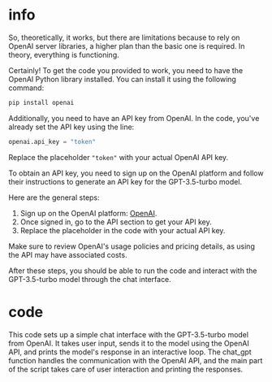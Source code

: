 # info
So, theoretically, it works, but there are limitations because to rely on OpenAI server libraries, a higher plan than the basic one is required. In theory, everything is functioning.

Certainly! To get the code you provided to work, you need to have the OpenAI Python library installed. You can install it using the following command:

```bash
pip install openai
```

Additionally, you need to have an API key from OpenAI. In the code, you've already set the API key using the line:

```python
openai.api_key = "token"
```

Replace the placeholder `"token"` with your actual OpenAI API key.

To obtain an API key, you need to sign up on the OpenAI platform and follow their instructions to generate an API key for the GPT-3.5-turbo model.

Here are the general steps:

1. Sign up on the OpenAI platform: [OpenAI](https://platform.openai.com/signup).
2. Once signed in, go to the API section to get your API key.
3. Replace the placeholder in the code with your actual API key.

Make sure to review OpenAI's usage policies and pricing details, as using the API may have associated costs.

After these steps, you should be able to run the code and interact with the GPT-3.5-turbo model through the chat interface.

# code 
This code sets up a simple chat interface with the GPT-3.5-turbo model from OpenAI. It takes user input, sends it to the model using the OpenAI API, and prints the model's response in an interactive loop. The chat_gpt function handles the communication with the OpenAI API, and the main part of the script takes care of user interaction and printing the responses.
